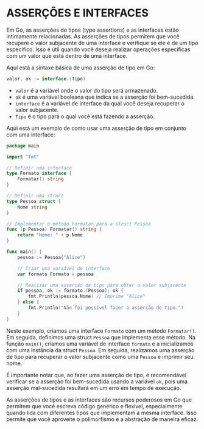 # ASSERÇÕES E INTERFACES
Em Go, as asserções de tipos (type assertions) e as interfaces estão intimamente relacionadas. As asserções de tipos permitem que você recupere o valor subjacente de uma interface e verifique se ele é de um tipo específico. Isso é útil quando você deseja realizar operações específicas com um valor que está dentro de uma interface.

Aqui está a sintaxe básica de uma asserção de tipo em Go:

```go
valor, ok := interface.(Tipo)
```

- `valor` é a variável onde o valor do tipo será armazenado.
- `ok` é uma variável booleana que indica se a asserção foi bem-sucedida.
- `interface` é a variável de interface da qual você deseja recuperar o valor subjacente.
- `Tipo` é o tipo para o qual você está fazendo a asserção.

Aqui está um exemplo de como usar uma asserção de tipo em conjunto com uma interface:

```go
package main

import "fmt"

// Definir uma interface
type Formato interface {
    Formatar() string
}

// Definir uma struct
type Pessoa struct {
    Nome string
}

// Implementar o método Formatar para a struct Pessoa
func (p Pessoa) Formatar() string {
    return "Nome: " + p.Nome
}

func main() {
    pessoa := Pessoa{"Alice"}

    // Criar uma variável de interface
    var formato Formato = pessoa

    // Realizar uma asserção de tipo para obter o valor subjacente
    if pessoa, ok := formato.(Pessoa); ok {
        fmt.Println(pessoa.Nome) // Imprime "Alice"
    } else {
        fmt.Println("Não foi possível fazer a asserção de tipo.")
    }
}
```

Neste exemplo, criamos uma interface `Formato` com um método `Formatar()`. Em seguida, definimos uma struct `Pessoa` que implementa esse método. Na função `main()`, criamos uma variável de interface `formato` e a inicializamos com uma instância da struct `Pessoa`. Em seguida, realizamos uma asserção de tipo para recuperar o valor subjacente como uma `Pessoa` e imprimir seu nome.

É importante notar que, ao fazer uma asserção de tipo, é recomendável verificar se a asserção foi bem-sucedida usando a variável `ok`, pois uma asserção mal-sucedida resultará em um erro em tempo de execução.

As asserções de tipos e as interfaces são recursos poderosos em Go que permitem que você escreva código genérico e flexível, especialmente quando lida com diferentes tipos que implementam a mesma interface. Isso permite que você aproveite o polimorfismo e a abstração de maneira eficaz.